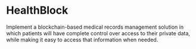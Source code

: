 # HealthBlock
Implement a blockchain-based medical records management solution in which patients will have complete control over access to their private data, while making it easy to access that information when needed.
